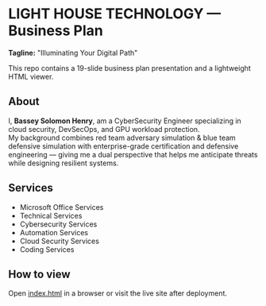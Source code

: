 # LIGHT HOUSE TECHNOLOGY — Business Plan

**Tagline:** "Illuminating Your Digital Path"

This repo contains a 19-slide business plan presentation and a lightweight HTML viewer.

## About
I, **Bassey Solomon Henry**, am a CyberSecurity Engineer specializing in cloud security, DevSecOps, and GPU workload protection.  
My background combines red team adversary simulation & blue team defensive simulation with enterprise-grade certification and defensive engineering — giving me a dual perspective that helps me anticipate threats while designing resilient systems.

## Services
- Microsoft Office Services
- Technical Services
- Cybersecurity Services
- Automation Services
- Cloud Security Services
- Coding Services

## How to view
Open [index.html](index.html) in a browser or visit the live site after deployment.

